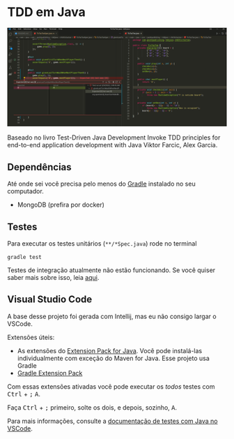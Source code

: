 # TDD em Java

![TDD em Java no Visual Studio Code](./.github/vscode-tdd-java.png)

Baseado no livro Test-Driven Java Development Invoke TDD principles for 
end-to-end application development with Java Viktor Farcic, Alex Garcia.

## Dependências

Até onde sei você precisa pelo menos do [Gradle](https://gradle.org/install/)
instalado no seu computador.

- MongoDB (prefira por docker)

## Testes

Para executar os testes unitários (`**/*Spec.java`) rode no terminal

    gradle test

Testes de integração atualmente não estão funcionando. Se você quiser saber mais
sobre isso, leia [aqui](./testes-integ.md). 

## Visual Studio Code

A base desse projeto foi gerada com Intellij, mas eu não consigo largar o VSCode.

Extensões úteis:

- As extensões do [Extension Pack for Java](https://marketplace.visualstudio.com/items?itemName=vscjava.vscode-java-pack).
Você pode instalá-las individualmente com exceção do Maven for Java. Esse 
projeto usa Gradle
- [Gradle Extension Pack](https://marketplace.visualstudio.com/items?itemName=richardwillis.vscode-gradle-extension-pack)

Com essas extensões ativadas você pode executar os _todos_ testes com
<kbd>Ctrl</kbd> + <kbd>;</kbd> <kbd>A</kbd>. 

Faça <kbd>Ctrl</kbd> + <kbd>;</kbd> primeiro, solte os dois, e depois, sozinho,
<kbd>A</kbd>.

Para mais informações, consulte a [documentação de testes com Java no VSCode](https://code.visualstudio.com/docs/java/java-testing#_vs-code-testing-commands).